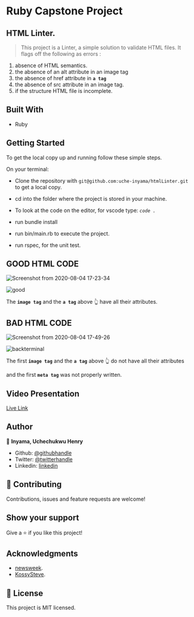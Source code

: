# Ruby Capstone Project

## HTML Linter.

> 
>  This project is a Linter, a simple solution to validate HTML files. It flags off the following as errors :
>

1.  absence of HTML semantics.
2.  the absence of an alt attribute in an image tag
3.  the absence of href attribute in **```a tag```**
4.  the absence of src attribute in an image tag.
5.  if the structure HTML file is incomplete.

## Built With

- Ruby

## Getting Started

To get the local copy up and running follow these simple steps.

On your terminal: 

- Clone the repository with `git@github.com:uche-inyama/htmlLinter.git` to get a local copy.

- cd into the folder where the project is stored in your machine.

- To look at the code on the editor, for vscode type: *`code . `*

- run bundle install

- run bin/main.rb to execute the project.

- run rspec, for the unit test.


## GOOD HTML CODE
![Screenshot from 2020-08-04 17-23-34](https://user-images.githubusercontent.com/46329537/89336114-cbbcbc80-d690-11ea-8d8a-75f9cc2b8b98.png)

![good](https://user-images.githubusercontent.com/46329537/89374760-31866400-d6e4-11ea-88d1-87648caaa985.png)

The **```image tag```** and the **```a tag```** above :point_up_2:  have all their attributes.

## BAD HTML CODE

![Screenshot from 2020-08-04 17-49-26](https://user-images.githubusercontent.com/46329537/89336132-cfe8da00-d690-11ea-8053-3f1282f130e3.png)

![backterminal](https://user-images.githubusercontent.com/46329537/89336364-2eae5380-d691-11ea-9392-713fc586655d.png)

The first **```image tag```** and the **```a tag```** above :point_up_2:  do not have all their attributes 

and the first **```meta tag```** was not properly written.


## Video Presentation

[Live Link](https://www.loom.com/share/ce324b43f72c402eae67b598f00f43f6)

## Author

👤 **Inyama, Uchechukwu Henry**

- Github: [@githubhandle](https://github.com/uche-inyama)
- Twitter: [@twitterhandle](https://twitter.com/euuoc)
- Linkedin: [linkedin](https://www.linkedin.com/in/uchechukwu-inyama-b3429a105/)

## 🤝 Contributing

Contributions, issues and feature requests are welcome!

## Show your support

Give a ⭐️ if you like this project!

## Acknowledgments

- [newsweek](https://www.newsweek.com/).
- [KossySteve](https://github.com/KossySteve).


## 📝 License

This project is MIT licensed.

